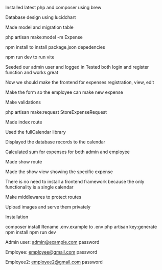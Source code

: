 Installed latest php and composer using brew

Database design using lucidchart

Made model and migration table

php artisan make:model -m Expense

npm install to install package.json depedencies

npm run dev to run vite

Seeded our admin user and logged in
Tested both login and register function and works great

Now we should make the frontend for expenses registration, view, edit

Make the form so the employee can make new expense

Make validations

php artisan make:request StoreExpenseRequest

Made index route

Used the fullCalendar library

Displayed the database records to the calendar

Calculated sum for expenses for both admin and employee

Made show route

Made the show view showing the specific expense

There is no need to install a frontend framework because the only functionality is a single calendar

Make middlewares to protect routes

Upload images and serve them privately


Installation

composer install
Rename .env.example to .env
php artisan key:generate
npm install
npm run dev

Admin user:
admin@example.com
password

Employee:
employee@gmail.com
password

Employee2:
employee2@gmail.com
password
